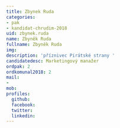 ```yaml
---
title: Zbynek Ruda
categories:
- pak
- kandidat-chrudim-2018
uid: zbynek.ruda
name: Zbyněk Ruda
fullname: Zbyněk Ruda
img: 
description: 'příznivec Pirátské strany '
candidatedesc: Marketingový manažer
ordpak: 2
ordkomunal2018: 2
mail:
- 
mob: 
profiles:
  github: 
  facebook: 
  twitter: 
  linkedin: 
---
```




